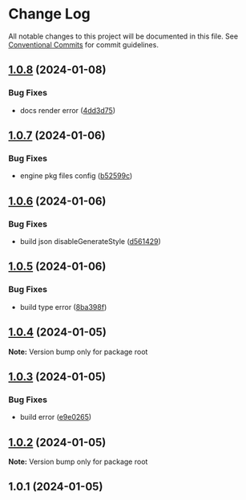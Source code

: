 # Change Log

All notable changes to this project will be documented in this file.
See [Conventional Commits](https://conventionalcommits.org) for commit guidelines.

## [1.0.8](https://github.com/graphix-editor/Graphix/compare/v1.0.7...v1.0.8) (2024-01-08)


### Bug Fixes

* docs render error ([4dd3d75](https://github.com/graphix-editor/Graphix/commit/4dd3d75f907989dfb9d803e8cb287d7eccc06bd5))





## [1.0.7](https://github.com/graphix-editor/Graphix/compare/v1.0.6...v1.0.7) (2024-01-06)


### Bug Fixes

* engine pkg files config ([b52599c](https://github.com/graphix-editor/Graphix/commit/b52599c6a190a639fa3149999747b03888156a56))





## [1.0.6](https://github.com/graphix-editor/Graphix/compare/v1.0.5...v1.0.6) (2024-01-06)


### Bug Fixes

* build json disableGenerateStyle ([d561429](https://github.com/graphix-editor/Graphix/commit/d5614295ad7f516149437cf13fbd8bfd0bfa948b))





## [1.0.5](https://github.com/graphix-editor/Graphix/compare/v1.0.4...v1.0.5) (2024-01-06)


### Bug Fixes

* build type error ([8ba398f](https://github.com/graphix-editor/Graphix/commit/8ba398f696b233b35c0fb0abca34d33f26ae4ba3))





## [1.0.4](https://github.com/graphix-editor/Graphix/compare/v1.0.3...v1.0.4) (2024-01-05)

**Note:** Version bump only for package root





## [1.0.3](https://github.com/graphix-editor/Graphix/compare/v1.0.2...v1.0.3) (2024-01-05)


### Bug Fixes

* build error ([e9e0265](https://github.com/graphix-editor/Graphix/commit/e9e026505237e29f15fd139b6fb0e2eb77b0161f))





## [1.0.2](https://github.com/graphix-editor/Graphix/compare/v1.0.1...v1.0.2) (2024-01-05)

**Note:** Version bump only for package root





## 1.0.1 (2024-01-05)
